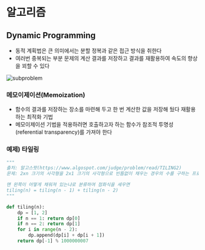 # 알고리즘

## Dynamic Programming

- 동적 계획법은 큰 의미에서는 분할 정복과 같은 접근 방식을 취한다
- 여러번 중복되는 부분 문제의 계산 결과를 저장하고 결과를 재활용하여 속도의 향상을 꾀할 수 있다

![subproblem](https://user-images.githubusercontent.com/38815618/85421061-f2c2a180-b5ae-11ea-944b-fdc1da7074fc.PNG)

### 메모이제이션(Memoization)

- 함수의 결과를 저장하는 장소를 마련해 두고 한 번 계산한 값을 저장해 뒀다 재활용하는 최적화 기법
- 메모이제이션 기법을 적용하려면 호출하고자 하는 함수가 참조적 투명성(referential transparency)를 가져야 한다

### 예제) 타일링

```python
"""
출처: 알고스팟(https://www.algospot.com/judge/problem/read/TILING2)
문제: 2xn 크기의 사각형을 2x1 크기의 사각형으로 빈틈없이 채우는 경우의 수를 구하는 프로그램을 작성하세요.

맨 왼쪽이 어떻게 채워져 있는냐로 분류하여 점화식을 세우면
tiling(n) = tiling(n - 1) + tiling(n - 2)
"""

def tiling(n):
    dp = [1, 2]
    if n == 1: return dp[0]
    if n == 2: return dp[1]
    for i in range(n - 2):
        dp.append(dp[i] + dp[i + 1])
    return dp[-1] % 1000000007
```
